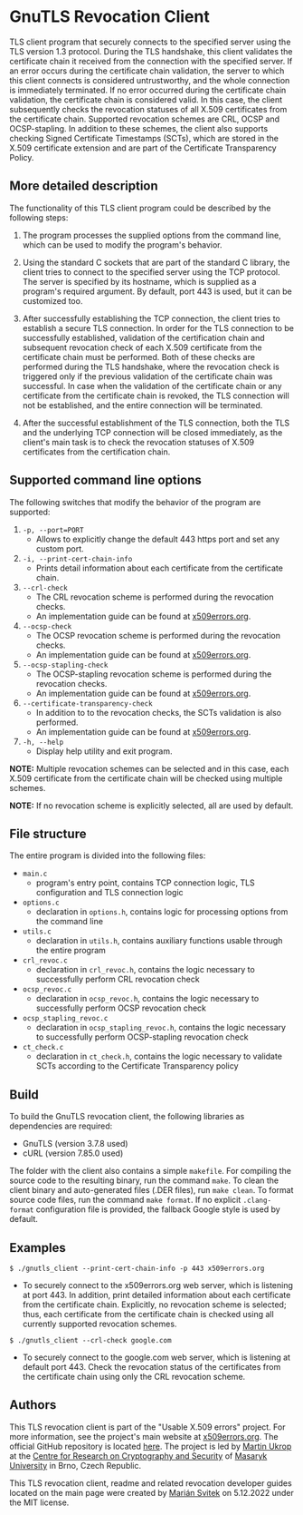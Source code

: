 # GnuTLS Revocation Client

TLS client program that securely connects to the specified server using the TLS version 1.3 protocol. During the TLS handshake, this client validates the certificate chain it received from the connection with the specified server. If an error occurs during the certificate chain validation, the server to which this client connects is considered untrustworthy, and the whole connection is immediately terminated. If no error occurred during the certificate chain validation, the certificate chain is considered valid. In this case, the client subsequently checks the revocation statuses of all X.509 certificates from the certificate chain. Supported revocation schemes are CRL, OCSP and OCSP-stapling. In addition to these schemes, the client also supports checking Signed Certificate Timestamps (SCTs), which are stored in the X.509 certificate extension and are part of the Certificate Transparency Policy.

## More detailed description

The functionality of this TLS client program could be described by the following steps:

1. The program processes the supplied options from the command line, which can be used to modify the program's behavior.

2. Using the standard C sockets that are part of the standard C library, the client tries to connect to the specified server using the TCP protocol. The server is specified by its hostname, which is supplied as a program's required argument. By default, port 443 is used, but it can be customized too.

3. After successfully establishing the TCP connection, the client tries to establish a secure TLS connection. In order for the TLS connection to be successfully established, validation of the certification chain and subsequent revocation check of each X.509 certificate from the certificate chain must be performed. Both of these checks are performed during the TLS handshake, where the revocation check is triggered only if the previous validation of the certificate chain was successful. In case when the validation of the certificate chain or any certificate from the certificate chain is revoked, the TLS connection will not be established, and the entire connection will be terminated.

4. After the successful establishment of the TLS connection, both the TLS and the underlying TCP connection will be closed immediately, as the client's main task is to check the revocation statuses of X.509 certificates from the certification chain.

## Supported command line options

The following switches that modify the behavior of the program are supported:

1. `-p, --port=PORT`
    - Allows to explicitly change the default 443 https port and set any custom port.
2. `-i, --print-cert-chain-info`
    - Prints detail information about each certificate from the certificate chain.
3. `--crl-check`
    - The CRL revocation scheme is performed during the revocation checks.
    - An implementation guide can be found at [x509errors.org](https://x509errors.org/guides/gnutls-crl).
4. `--ocsp-check`
    - The OCSP revocation scheme is performed during the revocation checks.
    - An implementation guide can be found at [x509errors.org](https://x509errors.org/guides/ocsp-crl).
5. `--ocsp-stapling-check`
    - The OCSP-stapling revocation scheme is performed during the revocation checks.
    - An implementation guide can be found at [x509errors.org](https://x509errors.org/guides/gnutls-ocsp-stapling).
6. `--certificate-transparency-check`
    - In addition to to the revocation checks, the SCTs validation is also performed.
    - An implementation guide can be found at [x509errors.org](https://x509errors.org/guides/gnutls-cert-transparency).
7. `-h, --help`
    - Display help utility and exit program.

**NOTE:** Multiple revocation schemes can be selected and in this case, each X.509 certificate from the certificate chain will be checked using multiple schemes.

**NOTE:** If no revocation scheme is explicitly selected, all are used by default.

## File structure

The entire program is divided into the following files:

- `main.c`
  - program's entry point, contains TCP connection logic, TLS configuration and TLS connection logic
- `options.c`
  - declaration in `options.h`, contains logic for processing options from the command line
- `utils.c`
  - declaration in `utils.h`, contains auxiliary functions usable through the entire program
- `crl_revoc.c`
  - declaration in `crl_revoc.h`, contains the logic necessary to successfully perform CRL revocation check
- `ocsp_revoc.c`
  - declaration in `ocsp_revoc.h`, contains the logic necessary to successfully perform OCSP revocation check
- `ocsp_stapling_revoc.c`
  - declaration in `ocsp_stapling_revoc.h`, contains the logic necessary to successfully perform OCSP-stapling revocation check
- `ct_check.c`
  - declaration in `ct_check.h`, contains the logic necessary to validate SCTs according to the Certificate Transparency policy

## Build

To build the GnuTLS revocation client, the following libraries as dependencies are required:

- GnuTLS (version 3.7.8 used)
- cURL (version 7.85.0 used)

The folder with the client also contains a simple `makefile`. For compiling the source code to the resulting binary, run the command `make`. To clean the client binary and auto-generated files (.DER files), run `make clean`. To format source code files, run the command `make format`. If no explicit `.clang-format` configuration file is provided, the fallback Google style is used by default.

## Examples

`$ ./gnutls_client --print-cert-chain-info -p 443 x509errors.org`

- To securely connect to the x509errors.org web server, which is listening at port 443. In addition, print detailed information about each certificate from the certificate chain. Explicitly, no revocation scheme is selected; thus, each certificate from the certificate chain is checked using all currently supported revocation schemes.

`$ ./gnutls_client --crl-check google.com`

- To securely connect to the google.com web server, which is listening at default port 443. Check the revocation status of the certificates from the certificate chain using only the CRL revocation scheme.

## Authors

This TLS revocation client is part of the "Usable X.509 errors" project. For more information, see the project's main website at [x509errors.org](https://x509errors.org). The official GitHub repository is located [here](https://github.com/crocs-muni/usable-cert-validation). The project is led by [Martin Ukrop](https://crocs.fi.muni.cz/people/mukrop) at the [Centre for Research on Cryptography and Security](https://www.fi.muni.cz/research/crocs/) of [Masaryk University](http://www.muni.cz/) in Brno, Czech Republic.

This TLS revocation client, readme and related revocation developer guides located on the main page were created by [Marián Svitek](https://github.com/Werxis) on 5.12.2022 under the MIT license.
